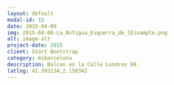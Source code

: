```yaml
---
layout: default
modal-id: 15
date: 2015-04-08
img: 2015-04-08-La_Antigua_Esquerra_de_lEixample.png
alt: image-alt
project-date: 2015
client: Start Bootstrap
category: mibarcelona
description: Balcon en la Calle Londres 88.
latlng: 41.393134,2.150342
---
```


